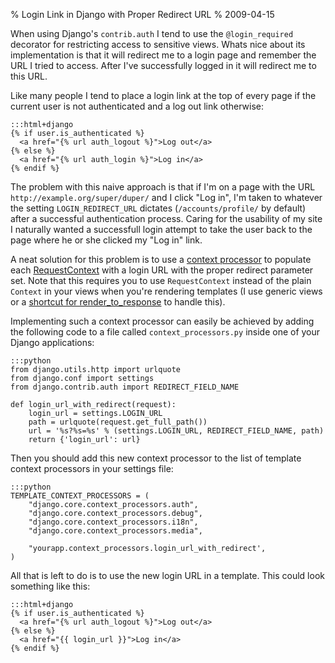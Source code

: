 %  Login Link in Django with Proper Redirect URL
% 2009-04-15

When using Django's `contrib.auth` I tend to use the `@login_required`
decorator for restricting access to sensitive views. Whats nice about
its implementation is that it will redirect me to a login page and remember
the URL I tried to access. After I've
successfully logged in it will redirect me to this URL.

Like many people I tend to place a login link at the top of every page if
the current user is not authenticated and a log out link otherwise:

    :::html+django
    {% if user.is_authenticated %}
      <a href="{% url auth_logout %}">Log out</a>
    {% else %}
      <a href="{% url auth_login %}">Log in</a>
    {% endif %}

The problem with this naive approach is that if I'm on a page with the
URL `http://example.org/super/duper/` and I click "Log in", I'm taken to
whatever the setting `LOGIN_REDIRECT_URL` dictates (`/accounts/profile/`
by default) after a successful authentication process. Caring for the
usability of my site I naturally wanted a successfull login attempt to
take the user back to the page where he or she clicked my "Log in" link.

A neat solution for this problem is to use a [context processor][con] to
populate each [RequestContext][req] with a login URL with the proper
redirect parameter set. Note that this requires you to use `RequestContext`
instead of the plain `Context` in your views when you're rendering
templates (I use generic views or a [shortcut for render_to_response][sho]
to handle this).

Implementing such a context processor can easily be achieved by adding the
following code to a file called `context_processors.py` inside one of your
Django applications:

    :::python
    from django.utils.http import urlquote
    from django.conf import settings
    from django.contrib.auth import REDIRECT_FIELD_NAME

    def login_url_with_redirect(request):
        login_url = settings.LOGIN_URL
        path = urlquote(request.get_full_path())
        url = '%s?%s=%s' % (settings.LOGIN_URL, REDIRECT_FIELD_NAME, path)
        return {'login_url': url}

Then you should add this new context processor to the list of template
context processors in your settings file:

    :::python
    TEMPLATE_CONTEXT_PROCESSORS = (
        "django.core.context_processors.auth",
        "django.core.context_processors.debug",
        "django.core.context_processors.i18n",
        "django.core.context_processors.media",

        "yourapp.context_processors.login_url_with_redirect',
    )

All that is left to do is to use the new login URL in a template. This could
look something like this:

    :::html+django
    {% if user.is_authenticated %}
      <a href="{% url auth_logout %}">Log out</a>
    {% else %}
      <a href="{{ login_url }}">Log in</a>
    {% endif %}

[req]: http://docs.djangoproject.com/en/dev/ref/templates/api/#subclassing-context-requestcontext
[con]: http://docs.djangoproject.com/en/dev/ref/settings/#setting-TEMPLATE_CONTEXT_PROCESSORS
[sho]: http://www.djangosnippets.org/snippets/3/
